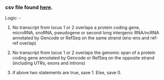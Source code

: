 ### csv file found [here](https://drive.google.com/drive/folders/1rUvFyQc_Qv8cfNafaIE2Z0hOpLgwWd4C?usp=sharing).<br/>
Logic: - <br/>
1) No transcript from locus 1 or 2 overlaps a protein coding gene, <br/>
microRNA, snoRNA, pseudogene or second long intergenic RNA/ncRNA <br/>
annotated by Gencode or RefSeq on the same strand (ens-ens and ref-ref overlap)<br/>

2) No transcript from locus 1 or 2 overlaps the genomic span of a protein <br/>
coding gene annotated by Gencode or RefSeq on the opposite strand <br/>
(including UTRs, exons and introns)<br/>
3) if above two statements are true, save 1. Else, save 0.

